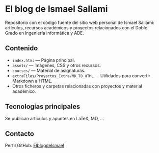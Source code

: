 # El blog de Ismael Sallami

Repositorio con el código fuente del sitio web personal de Ismael Sallami: artículos, recursos académicos y proyectos relacionados con el Doble Grado en Ingeniería Informática y ADE.

## Contenido
- `index.html` — Página principal.
- `assets/` — Imágenes, CSS y otros recursos.
- `courses/` — Material de asignaturas.
- `extraFiles/Proyectos_Extra/MD_TO_HTML` — Utilidades para convertir Markdown a HTML.
- Otros ficheros y carpetas relacionadas con proyectos y material académico.

## Tecnologías principales
Se publican artículos y apuntes en LaTeX, MD, ...

## Contacto
Perfil GitHub: [ElblogdeIsmael](https://github.com/ElblogdeIsmael)
